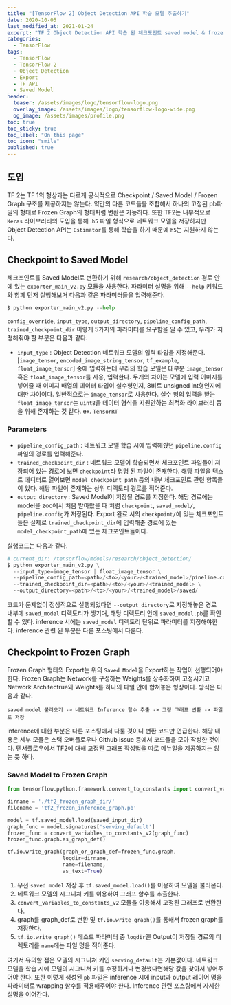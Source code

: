 ```yaml
---
title: "[TensorFlow 2] Object Detection API 학습 모델 추출하기"
date: 2020-10-05
last_modified_at: 2021-01-24
excerpt: "TF 2 Object Detection API 학습 된 체크포인트 saved model & frozen graph 추출"
categories:
  - TensorFlow
tags:
  - TensorFlow
  - TensorFlow 2
  - Object Detection
  - Export
  - TF API
  - Saved Model
header:
  teaser: /assets/images/logo/tensorflow-logo.png
  overlay_image: /assets/images/logo/tensorflow-logo-wide.png
  og_image: /assets/images/profile.png
toc: true
toc_sticky: true
toc_label: "On this page"
toc_icon: "smile"
published: true
---
```


## 도입
TF 2는 TF 1의 형상과는 다르게 공식적으로 Checkpoint / Saved Model / Frozen Graph 구조를 제공하지는 않는다. 약간의 다른 코드들을 조합해서 하나의 고정된 pb파일의 형태로 Frozen Graph의 형태처럼 변환은 가능하다. 또한 TF2는 내부적으로 `Keras` 라이브러리의 도입을 통해 .`h5` 파일 형식으로 네트워크 모델을 저장하지만 Object Detection API는 `Estimator`를 통해 학습을 하기 때문에 `h5`는 지원하지 않는다.

## Checkpoint to Saved Model
체크포인트를 Saved Model로 변환하기 위해 `research/object_detection` 경로 안에 있는 `exporter_main_v2.py` 모듈을 사용한다. 파라미터 설명을 위해 `--help` 키워드와 함께 먼저 실행해보거 다음과 같은 파라미터들을 입력해준다.
```python
$ python exporter_main_v2.py --help
```
`config_override`, `input_type`, `output_directory`, `pipeline_config_path`, `trained_checkpoint_dir` 이렇게 5가지의 파라미터를 요구함을 알 수 있고, 우리가 지정해줘야 할 부분은 다음과 같다.
- `input_type` : Object Detection 네트워크 모델의 입력 타입을 지정해준다. [`image_tensor`, `encoded_image_string_tensor`,
 `tf_example`, `float_image_tensor`] 중에 입력하는데 우리의 학습 모델은 대부분 `image_tensor` 혹은 `float_image_tensor`를 사용,
  입력한다. 두개의 차이는 모델에 입력 이미지를 넣어줄 때 이미지 배열의 데이터 타입이 실수형인지, 8비트 unsigned int형인지에 대한 차이이다. 일반적으로는 `image_tensor`로 사용한다.
  실수 형의 입력을 받는 `float_image_tensor`는 `uint8`을 데이터 형식을 지원안하는 최적화 라이브러리 등을 위해 존재하는 것 같다. ex. `TensorRT` 
### Parameters
- `pipeline_config_path` : 네트워크 모델 학습 시에 입력해줬던 `pipeline.config` 파일의 경로를 입력해준다.
- `trained_checkpoint_dir` : 네트워크 모델이 학습되면서 체크포인트 파일들이 저장되어 있는 경로에 보면 `checkpoint`라 명명 된 파일이 존재한다. 해당 파일을 텍스트 에디터로 열어보면 `model_checkpoint_path` 등의 내부 체크포인트 관련 항목들이 있다. 해당 파일이 존재하는 상위 디렉토리 경로를 적어준다.
- `output_directory` : Saved Model이 저장될 경로를 지정한다. 해당 경로에는 model을 zoo에서 처음 받아왔을 때 처럼 `checkpoint`, `saved_model/`, `pipeline.config`가 저장된다. Export 완료 시의 `checkpoint/`에 있는 체크포인트들은 실제로 `trained_checkpoint_dir`에 입력해준 경로에 있는 `model_checkpoint_path`에 있는 체크포인트들이다.   

실행코드는 다음과 같다.
```python
# current_dir: /tensorflow/mdoels/research/object_detection/
$ python exporter_main_v2.py \
  --input_type=image_tensor | float_image_tensor \
  --pipeline_config_path=<path>/<to>/<your>/<trained_model>/pineline.config \
  --trained_checkpoint_dir=<path>/<to>/<your>/<trained_model> \
  --output_directory=<path>/<to>/<your>/<trained_model>/saved/
```

코드가 문제없이 정상적으로 실행되었다면 `--output_directory`로 지정해놓은 경로 내부에 `saved_model` 디렉토리가 생기며, 해당 디렉토리 안에 `saved_model.pb`를 확인할 수 있다. inference 시에는 `saved_model` 디렉토리 단위로 파라미터를 지정해야한다. inference 관련 된 부분은 다른 포스팅에서 다룬다.  


## Checkpoint to Frozen Graph
Frozen Graph 형태의 Export는 위의 `Saved Model`을 Export하는 작업이 선행되어야한다. Frozen Graph는 Network를 구성하는 Weights를 상수화하여 고정시키고 Network Architectrue와
Weights를 하나의 파일 안에 합쳐놓은 형상이다. 방식은 다음과 같다.
```
saved model 불러오기 -> 네트워크 Inference 함수 추출 -> 고정 그래프 변환 -> 파일로 저장
```
inference에 대한 부분은 다른 포스팅에서 다룰 것이니 변환 코드만 언급한다. 해당 내용은 세부 모듈은 스택 오버플로우나 Github issue 등에서 코드들을 모아 작성한 것이다. 텐서플로우에서 TF2에 대해 고정된 그래프 작성법을 따로 메뉴얼을 제공하지는 않는 듯 하다. 

### Saved Model to Frozen Graph
```python
from tensorflow.python.framework.convert_to_constants import convert_variables_to_constants_v2

dirname = './tf2_frozen_graph_dir/'
filename = 'tf2_frozen_inference_graph.pb'

model = tf.saved_model.load(saved_input_dir)
graph_func = model.signatures['serving_default']
frozen_func = convert_variables_to_constants_v2(graph_func)
frozen_func.graph.as_graph_def()

tf.io.write_graph(graph_or_graph_def=frozen_func.graph,
                  logdir=dirname,
                  name=filename,
                  as_text=True)
```
1. 우선 `saved model` 저장 후 `tf.saved_model.load()`를 이용하여 모델을 불러온다.
2. 네트워크 모델의 시그니쳐 키를 이용하여 그래프 함수를 추출한다.
3. `convert_variables_to_constants_v2` 모듈을 이용해서 고정된 그래프로 변환한다. 
4. graph를 graph_def로 변환 및 `tf.io.write_graph()`를 통해서 frozen graph를 저장한다. 
5. `tf.io.write_graph()` 메소드 파라미터 중 `logdir`엔 Output이 저장될 경로의 디렉토리를 `name`에는 파일 명을 적어준다. 

여기서 유의할 점은 모델의 시그니쳐 키인 `serving_default`는 기본값이다. 네트워크 모델을 학습 시에 모델의 시그니쳐 키를 수정하거나 변경했다면해당 값을 찾아서 넣어주어야 한다. 또한 이렇게 생성된 `pb` 파일은 inference 시에 input과 output 레이어 명을 파라미터로 wrapping 함수를 적용해주어야 한다. Inference 관련 포스팅에서 자세한 설명을 이어간다.